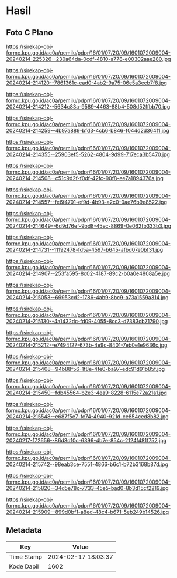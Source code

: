 # Hasil

## Foto C Plano

https://sirekap-obj-formc.kpu.go.id/ac0a/pemilu/pdpr/16/01/07/20/09/1601072009004-20240214-225326--230a64da-0cdf-4810-a778-e00302aae280.jpg

https://sirekap-obj-formc.kpu.go.id/ac0a/pemilu/pdpr/16/01/07/20/09/1601072009004-20240214-214120--7861361c-ead0-4ab2-9a75-06e5a3ecb7f8.jpg

https://sirekap-obj-formc.kpu.go.id/ac0a/pemilu/pdpr/16/01/07/20/09/1601072009004-20240214-214212--5634c83a-9589-4463-88b4-508d52ffbb70.jpg

https://sirekap-obj-formc.kpu.go.id/ac0a/pemilu/pdpr/16/01/07/20/09/1601072009004-20240214-214259--4b97a889-bfd3-4cb6-b846-f044d2d364f1.jpg

https://sirekap-obj-formc.kpu.go.id/ac0a/pemilu/pdpr/16/01/07/20/09/1601072009004-20240214-214355--25903ef5-5262-4804-9d99-717eca3b5470.jpg

https://sirekap-obj-formc.kpu.go.id/ac0a/pemilu/pdpr/16/01/07/20/09/1601072009004-20240214-214508--c51c9d2f-f0df-42fc-90f8-ee7a1894376a.jpg

https://sirekap-obj-formc.kpu.go.id/ac0a/pemilu/pdpr/16/01/07/20/09/1601072009004-20240214-214557--fe6f4701-ef9d-4b93-a2c0-0ae76b9e8522.jpg

https://sirekap-obj-formc.kpu.go.id/ac0a/pemilu/pdpr/16/01/07/20/09/1601072009004-20240214-214649--6d9d76ef-9bd8-45ec-8869-0e062fb333b3.jpg

https://sirekap-obj-formc.kpu.go.id/ac0a/pemilu/pdpr/16/01/07/20/09/1601072009004-20240214-214731--11192478-fd5a-4597-b645-afbd07e0bf31.jpg

https://sirekap-obj-formc.kpu.go.id/ac0a/pemilu/pdpr/16/01/07/20/09/1601072009004-20240214-214907--253fa595-8c02-4187-89c2-b0a0e4808a5e.jpg

https://sirekap-obj-formc.kpu.go.id/ac0a/pemilu/pdpr/16/01/07/20/09/1601072009004-20240214-215053--69953cd2-1786-4ab9-8bc9-a73a1559a314.jpg

https://sirekap-obj-formc.kpu.go.id/ac0a/pemilu/pdpr/16/01/07/20/09/1601072009004-20240214-215130--4a1432dc-fd09-4055-8cc3-d7383cb71790.jpg

https://sirekap-obj-formc.kpu.go.id/ac0a/pemilu/pdpr/16/01/07/20/09/1601072009004-20240214-215212--e7494f27-673b-4e9c-8401-7eb0e1e9636c.jpg

https://sirekap-obj-formc.kpu.go.id/ac0a/pemilu/pdpr/16/01/07/20/09/1601072009004-20240214-215408--94b88f56-1f8e-4fe0-ba97-edc91d91b85f.jpg

https://sirekap-obj-formc.kpu.go.id/ac0a/pemilu/pdpr/16/01/07/20/09/1601072009004-20240214-215450--fdb45564-b2e3-4ea9-8228-6115e72a21a1.jpg

https://sirekap-obj-formc.kpu.go.id/ac0a/pemilu/pdpr/16/01/07/20/09/1601072009004-20240214-215548--e687f5e7-fc74-4940-921d-ce854ced8b82.jpg

https://sirekap-obj-formc.kpu.go.id/ac0a/pemilu/pdpr/16/01/07/20/09/1601072009004-20240217-172656--86d3d10c-6396-4b7e-854c-2124f481f752.jpg

https://sirekap-obj-formc.kpu.go.id/ac0a/pemilu/pdpr/16/01/07/20/09/1601072009004-20240214-215742--98eab3ce-7551-4866-b6c1-b72b3168b87d.jpg

https://sirekap-obj-formc.kpu.go.id/ac0a/pemilu/pdpr/16/01/07/20/09/1601072009004-20240214-215820--34d5e78c-7733-45e5-bad0-8b3d15cf2219.jpg

https://sirekap-obj-formc.kpu.go.id/ac0a/pemilu/pdpr/16/01/07/20/09/1601072009004-20240214-215909--899d0bf1-a8ed-48c4-b671-5eb249b14526.jpg


## Metadata

| Key        | Value               |
| ---------- | ------------------- |
| Time Stamp | 2024-02-17 18:03:37 |
| Kode Dapil | 1602                |



